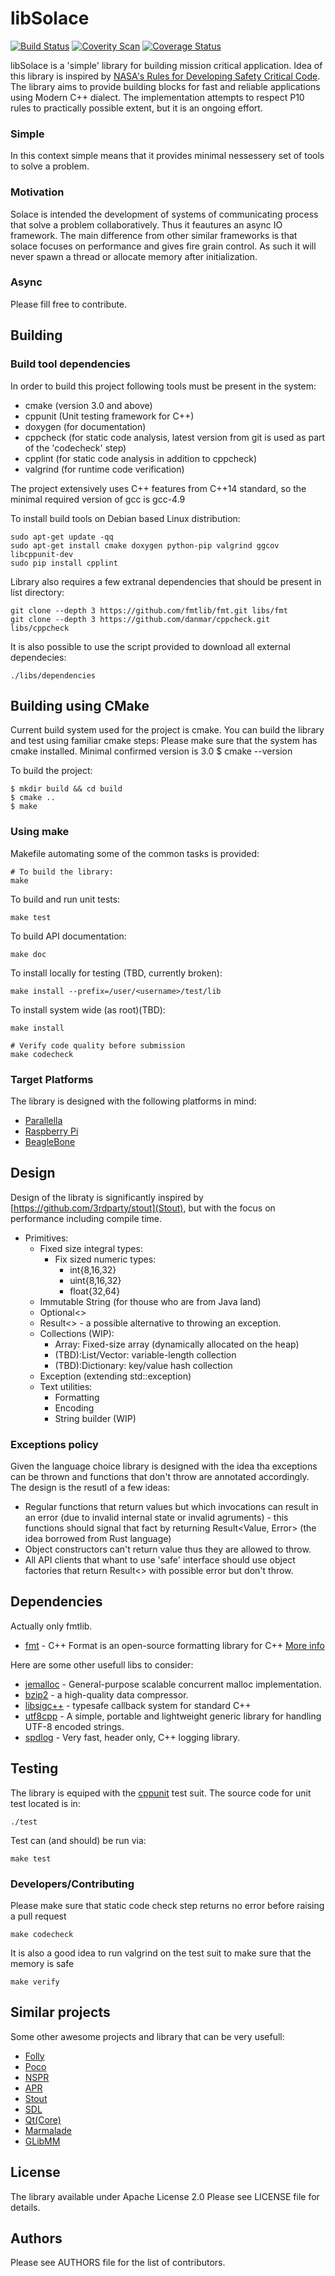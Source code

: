 libSolace
===============
[![Build Status](https://travis-ci.org/abbyssoul/libsolace.png?branch=master)](https://travis-ci.org/abbyssoul/libsolace)
[![Coverity Scan](https://scan.coverity.com/projects/9728/badge.svg)](https://scan.coverity.com/projects/abbyssoul-libsolace)
[![Coverage Status](https://coveralls.io/repos/github/abbyssoul/libsolace/badge.svg?branch=master)](https://coveralls.io/github/abbyssoul/libsolace?branch=master)

libSolace is a 'simple' library for building mission critical application.
Idea of this library is inspired by [NASA's Rules for Developing Safety Critical Code](http://spinroot.com/gerard/pdf/P10.pdf).
The library aims to provide building blocks for fast and reliable applications using Modern C++ dialect.
The implementation attempts to respect P10 rules to practically possible extent, but it is an ongoing effort.

### Simple
In this context simple means that it provides minimal nessessery set of tools to solve a problem.

### Motivation
Solace is intended the development of systems of communicating process that solve a problem collaboratively. Thus
it feautures an async IO framework. The main difference from other similar frameworks is that solace focuses on
performance and gives fire grain control. As such it will never spawn a thread or allocate memory after initialization.

### Async


Please fill free to contribute.


## Building
### Build tool dependencies
In order to build this project following tools must be present in the system:
* cmake (version 3.0 and above)
* cppunit (Unit testing framework for C++)
* doxygen (for documentation)
* cppcheck (for static code analysis, latest version from git is used as part of the 'codecheck' step)
* cpplint (for static code analysis in addition to cppcheck)
* valgrind (for runtime code verification)

The project extensively uses C++ features from C++14 standard, so the minimal required version of gcc is gcc-4.9


To install build tools on Debian based Linux distribution:
```shell
sudo apt-get update -qq
sudo apt-get install cmake doxygen python-pip valgrind ggcov libcppunit-dev
sudo pip install cpplint
```

Library also requires a few extranal dependencies that should be present in list directory:
```shell
git clone --depth 3 https://github.com/fmtlib/fmt.git libs/fmt
git clone --depth 3 https://github.com/danmar/cppcheck.git libs/cppcheck
```

It is also possible to use the script provided to download all external dependecies:
```shell
./libs/dependencies
```


## Building using CMake
Current build system used for the project is cmake. You can build the library and test using familiar cmake steps:
Please make sure that the system has cmake installed. Minimal confirmed version is 3.0
    $ cmake --version

To build the project:
```shell
$ mkdir build && cd build
$ cmake ..
$ make
```

### Using make
Makefile automating some of the common tasks is provided:
```shell
# To build the library:
make
```

To build and run unit tests:
```shell
make test
```

To build API documentation:
```shell
make doc
```

To install locally for testing (TBD, currently broken):
```shell
make install --prefix=/user/<username>/test/lib
```

To install system wide (as root)(TBD):
```
make install
```

```shell
# Verify code quality before submission
make codecheck
```


### Target Platforms
The library is designed with the following platforms in mind:
 * [Parallella](https://www.parallella.org/)
 * [Raspberry Pi](https://www.raspberrypi.org/)
 * [BeagleBone](http://beagleboard.org/)


## Design
Design of the libraty is significantly inspired by [https://github.com/3rdparty/stout](Stout), but with the focus on performance including compile time.

 - Primitives:
	- Fixed size integral types: 
		- Fix sized numeric types: 
			- int{8,16,32}
			- uint{8,16,32}
			- float{32,64}
	- Immutable String (for thouse who are from Java land)
	- Optional<>
	- Result<> - a possible alternative to throwing an exception.
	- Collections (WIP):
		- Array: Fixed-size array (dynamically allocated on the heap)
		- (TBD):List/Vector: variable-length collection
		- (TBD):Dictionary: key/value hash collection
	- Exception (extending std::exception)
	- Text utilities:
		- Formatting
		- Encoding
		- String builder (WIP)


### Exceptions policy
Given the language choice library is designed with the idea tha exceptions can be thrown and functions that don't throw are annotated accordingly. The design is the resutl of a few ideas:
 - Regular functions that return values but which invocations can result in an error (due to invalid internal state or invalid agruments) - this functions should signal that fact by returning Result<Value, Error> (the idea borrowed from Rust language)
 - Object constructors can't return value thus they are allowed to throw. 
 - All API clients that whant to use 'safe' interface should use object factories that return Result<> with possible error but don't throw.


## Dependencies
Actually only fmtlib.
* [fmt](https://github.com/fmtlib/fmt) - C++ Format is an open-source formatting library for C++ [More info](http://fmtlib.net/latest/index.html)

Here are some other usefull libs to consider:
* [jemalloc](http://www.canonware.com/jemalloc) - General-purpose scalable concurrent malloc implementation.
* [bzip2](http://www.bzip.org/) - a high-quality data compressor.
* [libsigc++](http://libsigc.sourceforge.net/) - typesafe callback system for standard C++
* [utf8cpp](http://utfcpp.sourceforge.net/) - A simple, portable and lightweight generic library for handling UTF-8 encoded strings.
* [spdlog](https://github.com/gabime/spdlog) - Very fast, header only, C++ logging library.


## Testing
The library is equiped with the [cppunit](https://sourceforge.net/projects/cppunit/) test suit.
The source code for unit test located is in:
```
./test 
```

Test can (and should) be run via:
```shell
make test
```

### Developers/Contributing
Please make sure that static code check step returns no error before raising a pull request
```shell
make codecheck
```

It is also a good idea to run valgrind on the test suit to make sure that the memory is safe
```shell
make verify
```


## Similar projects
Some other awesome projects and library that can be very usefull:
* [Folly](https://github.com/facebook/folly)
* [Poco](http://pocoproject.org/)
* [NSPR](https://developer.mozilla.org/en-US/docs/Mozilla/Projects/NSPR)
* [APR](http://apr.apache.org/)
* [Stout](https://github.com/3rdparty/stout)
* [SDL](http://www.libsdl.org/)
* [Qt(Core)](http://doc.qt.nokia.com/)
* [Marmalade](http://www.madewithmarmalade.com/marmalade)
* [GLibMM](http://developer.gnome.org/glibmm/)


## License
The library available under Apache License 2.0
Please see LICENSE file for details.


## Authors
Please see AUTHORS file for the list of contributors.


